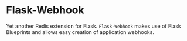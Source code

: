 # Flask-Webhook

Yet another Redis extension for Flask. `Flask-Webhook` makes use of Flask Blueprints and allows easy creation of application webhooks.